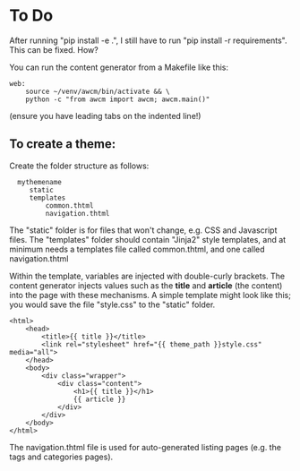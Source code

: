 
# To Do
After running "pip install -e .", I still have to run "pip install -r
requirements". This can be fixed. How?


You can run the content generator from a Makefile like this:

```
web:
    source ~/venv/awcm/bin/activate && \
    python -c "from awcm import awcm; awcm.main()"
```
(ensure you have leading tabs on the indented line!)


## To create a theme:
Create the folder structure as follows:

```
  mythemename
     static
     templates
         common.thtml
         navigation.thtml
```
The "static" folder is for files that won't change, e.g. CSS and Javascript
files. The "templates" folder should contain "Jinja2" style templates, and
at minimum needs a templates file called common.thtml, and one called
navigation.thtml

Within the template, variables are injected with double-curly brackets.
The content generator injects values such as the **title** and **article**
(the content) into the page with these mechanisms. A simple template might
look like this; you would save the file "style.css" to the  "static" folder.

```
<html>
    <head>
        <title>{{ title }}</title>
        <link rel="stylesheet" href="{{ theme_path }}style.css" media="all">
    </head>
    <body>
        <div class="wrapper">
            <div class="content">
                <h1>{{ title }}</h1>
                {{ article }}
            </div>
        </div>
    </body>
</html>
```

The navigation.thtml file is used for auto-generated listing pages (e.g.
the tags and categories
pages).
